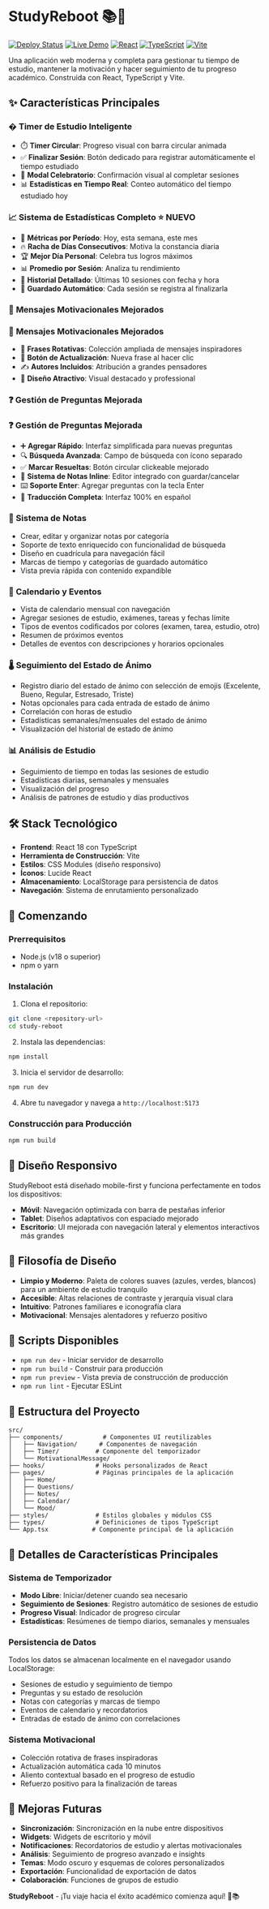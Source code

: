 # StudyReboot 📚🚀

[![Deploy Status](https://github.com/DanielaCaamcho/study-reboot/workflows/Deploy%20StudyReboot/badge.svg)](https://github.com/DanielaCaamcho/study-reboot/actions)
[![Live Demo](https://img.shields.io/badge/demo-live-brightgreen)](https://danielacaamcho.github.io/study-reboot/)
[![React](https://img.shields.io/badge/React-18.0-blue)](https://reactjs.org/)
[![TypeScript](https://img.shields.io/badge/TypeScript-5.0-blue)](https://www.typescriptlang.org/)
[![Vite](https://img.shields.io/badge/Vite-7.0-purple)](https://vitejs.dev/)

Una aplicación web moderna y completa para gestionar tu tiempo de estudio, mantener la motivación y hacer seguimiento de tu progreso académico. Construida con React, TypeScript y Vite.

## ✨ Características Principales

### � **Timer de Estudio Inteligente**
- ⏱️ **Timer Circular**: Progreso visual con barra circular animada
- ✅ **Finalizar Sesión**: Botón dedicado para registrar automáticamente el tiempo estudiado
- 🎉 **Modal Celebratorio**: Confirmación visual al completar sesiones
- 📊 **Estadísticas en Tiempo Real**: Conteo automático del tiempo estudiado hoy

### 📈 **Sistema de Estadísticas Completo** ⭐ NUEVO
- 📅 **Métricas por Período**: Hoy, esta semana, este mes
- 🔥 **Racha de Días Consecutivos**: Motiva la constancia diaria
- 🏆 **Mejor Día Personal**: Celebra tus logros máximos
- 📊 **Promedio por Sesión**: Analiza tu rendimiento
- 📝 **Historial Detallado**: Últimas 10 sesiones con fecha y hora
- 💾 **Guardado Automático**: Cada sesión se registra al finalizarla

### 💭 **Mensajes Motivacionales Mejorados**

### 💭 **Mensajes Motivacionales Mejorados**
- 🔄 **Frases Rotativas**: Colección ampliada de mensajes inspiradores
- 🎲 **Botón de Actualización**: Nueva frase al hacer clic
- ✍️ **Autores Incluidos**: Atribución a grandes pensadores
- 🎨 **Diseño Atractivo**: Visual destacado y professional

### ❓ **Gestión de Preguntas Mejorada**
### ❓ **Gestión de Preguntas Mejorada**
- ➕ **Agregar Rápido**: Interfaz simplificada para nuevas preguntas
- 🔍 **Búsqueda Avanzada**: Campo de búsqueda con ícono separado
- ✅ **Marcar Resueltas**: Botón circular clickeable mejorado
- 📝 **Sistema de Notas Inline**: Editor integrado con guardar/cancelar
- ⌨️ **Soporte Enter**: Agregar preguntas con la tecla Enter
- 🎯 **Traducción Completa**: Interfaz 100% en español

### 📝 Sistema de Notas
- Crear, editar y organizar notas por categoría
- Soporte de texto enriquecido con funcionalidad de búsqueda
- Diseño en cuadrícula para navegación fácil
- Marcas de tiempo y categorías de guardado automático
- Vista previa rápida con contenido expandible

### 📅 Calendario y Eventos
- Vista de calendario mensual con navegación
- Agregar sesiones de estudio, exámenes, tareas y fechas límite
- Tipos de eventos codificados por colores (examen, tarea, estudio, otro)
- Resumen de próximos eventos
- Detalles de eventos con descripciones y horarios opcionales

### 🌡️ Seguimiento del Estado de Ánimo
- Registro diario del estado de ánimo con selección de emojis (Excelente, Bueno, Regular, Estresado, Triste)
- Notas opcionales para cada entrada de estado de ánimo
- Correlación con horas de estudio
- Estadísticas semanales/mensuales del estado de ánimo
- Visualización del historial de estado de ánimo

### 📊 Análisis de Estudio
- Seguimiento de tiempo en todas las sesiones de estudio
- Estadísticas diarias, semanales y mensuales
- Visualización del progreso
- Análisis de patrones de estudio y días productivos

## 🛠️ Stack Tecnológico

- **Frontend**: React 18 con TypeScript
- **Herramienta de Construcción**: Vite
- **Estilos**: CSS Modules (diseño responsivo)
- **Íconos**: Lucide React
- **Almacenamiento**: LocalStorage para persistencia de datos
- **Navegación**: Sistema de enrutamiento personalizado

## 🚀 Comenzando

### Prerrequisitos
- Node.js (v18 o superior)
- npm o yarn

### Instalación

1. Clona el repositorio:
```bash
git clone <repository-url>
cd study-reboot
```

2. Instala las dependencias:
```bash
npm install
```

3. Inicia el servidor de desarrollo:
```bash
npm run dev
```

4. Abre tu navegador y navega a `http://localhost:5173`

### Construcción para Producción

```bash
npm run build
```

## 📱 Diseño Responsivo

StudyReboot está diseñado mobile-first y funciona perfectamente en todos los dispositivos:

- **Móvil**: Navegación optimizada con barra de pestañas inferior
- **Tablet**: Diseños adaptativos con espaciado mejorado
- **Escritorio**: UI mejorada con navegación lateral y elementos interactivos más grandes

## 🎨 Filosofía de Diseño

- **Limpio y Moderno**: Paleta de colores suaves (azules, verdes, blancos) para un ambiente de estudio tranquilo
- **Accesible**: Altas relaciones de contraste y jerarquía visual clara
- **Intuitivo**: Patrones familiares e iconografía clara
- **Motivacional**: Mensajes alentadores y refuerzo positivo

## 🔧 Scripts Disponibles

- `npm run dev` - Iniciar servidor de desarrollo
- `npm run build` - Construir para producción
- `npm run preview` - Vista previa de construcción de producción
- `npm run lint` - Ejecutar ESLint

## 📁 Estructura del Proyecto

```
src/
├── components/           # Componentes UI reutilizables
│   ├── Navigation/      # Componentes de navegación
│   ├── Timer/          # Componente del temporizador
│   └── MotivationalMessage/
├── hooks/              # Hooks personalizados de React
├── pages/              # Páginas principales de la aplicación
│   ├── Home/
│   ├── Questions/
│   ├── Notes/
│   ├── Calendar/
│   └── Mood/
├── styles/             # Estilos globales y módulos CSS
├── types/              # Definiciones de tipos TypeScript
└── App.tsx            # Componente principal de la aplicación
```

## 🎯 Detalles de Características Principales

### Sistema de Temporizador
- **Modo Libre**: Iniciar/detener cuando sea necesario
- **Seguimiento de Sesiones**: Registro automático de sesiones de estudio
- **Progreso Visual**: Indicador de progreso circular
- **Estadísticas**: Resúmenes de tiempo diarios, semanales y mensuales

### Persistencia de Datos
Todos los datos se almacenan localmente en el navegador usando LocalStorage:
- Sesiones de estudio y seguimiento de tiempo
- Preguntas y su estado de resolución
- Notas con categorías y marcas de tiempo
- Eventos de calendario y recordatorios
- Entradas de estado de ánimo con correlaciones

### Sistema Motivacional
- Colección rotativa de frases inspiradoras
- Actualización automática cada 10 minutos
- Aliento contextual basado en el progreso de estudio
- Refuerzo positivo para la finalización de tareas

## 🌟 Mejoras Futuras

- **Sincronización**: Sincronización en la nube entre dispositivos
- **Widgets**: Widgets de escritorio y móvil
- **Notificaciones**: Recordatorios de estudio y alertas motivacionales
- **Análisis**: Seguimiento de progreso avanzado e insights
- **Temas**: Modo oscuro y esquemas de colores personalizados
- **Exportación**: Funcionalidad de exportación de datos
- **Colaboración**: Funciones de grupos de estudio


**StudyReboot** - ¡Tu viaje hacia el éxito académico comienza aquí! 🚀📚
